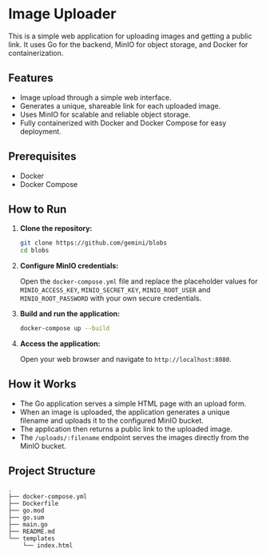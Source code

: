 # Image Uploader

This is a simple web application for uploading images and getting a public link. It uses Go for the backend, MinIO for object storage, and Docker for containerization.

## Features

-   Image upload through a simple web interface.
-   Generates a unique, shareable link for each uploaded image.
-   Uses MinIO for scalable and reliable object storage.
-   Fully containerized with Docker and Docker Compose for easy deployment.

## Prerequisites

-   Docker
-   Docker Compose

## How to Run

1.  **Clone the repository:**

    ```bash
    git clone https://github.com/gemini/blobs
    cd blobs
    ```

2.  **Configure MinIO credentials:**

    Open the `docker-compose.yml` file and replace the placeholder values for `MINIO_ACCESS_KEY`, `MINIO_SECRET_KEY`, `MINIO_ROOT_USER` and `MINIO_ROOT_PASSWORD` with your own secure credentials.

3.  **Build and run the application:**

    ```bash
    docker-compose up --build
    ```

4.  **Access the application:**

    Open your web browser and navigate to `http://localhost:8080`.

## How it Works

-   The Go application serves a simple HTML page with an upload form.
-   When an image is uploaded, the application generates a unique filename and uploads it to the configured MinIO bucket.
-   The application then returns a public link to the uploaded image.
-   The `/uploads/:filename` endpoint serves the images directly from the MinIO bucket.

## Project Structure

```
.
├── docker-compose.yml
├── Dockerfile
├── go.mod
├── go.sum
├── main.go
├── README.md
└── templates
    └── index.html
```

